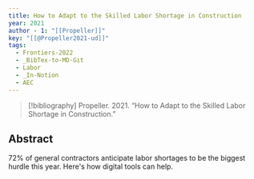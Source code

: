 ```yaml
---
title: How to Adapt to the Skilled Labor Shortage in Construction
year: 2021
author - 1: "[[Propeller]]"
key: "[[@Propeller2021-ud]]"
tags:
  - Frontiers-2022
  - _BibTex-to-MD-Git
  - Labor
  - _In-Notion
  - AEC
---
```


> [!bibliography]
> Propeller. 2021. “How to Adapt to the Skilled Labor Shortage in Construction.” 

## Abstract
72\% of general contractors anticipate labor shortages to be the biggest hurdle this year. Here's how digital tools can help.